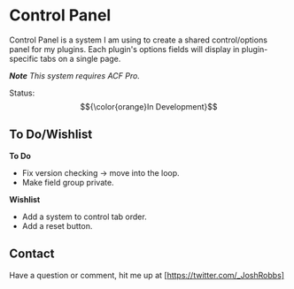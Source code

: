 # Control Panel
Control Panel is a system I am using to create a shared control/options panel for my plugins. Each plugin's options fields will display in plugin-specific tabs on a single page.

***Note** This system requires ACF Pro.*

Status: $${\color{orange}In Development}$$

## To Do/Wishlist
**To Do**
- Fix version checking -> move into the loop.
- Make field group private.

**Wishlist**
- Add a system to control tab order.
- Add a reset button.

## Contact

Have a question or comment, hit me up at [https://twitter.com/_JoshRobbs]
